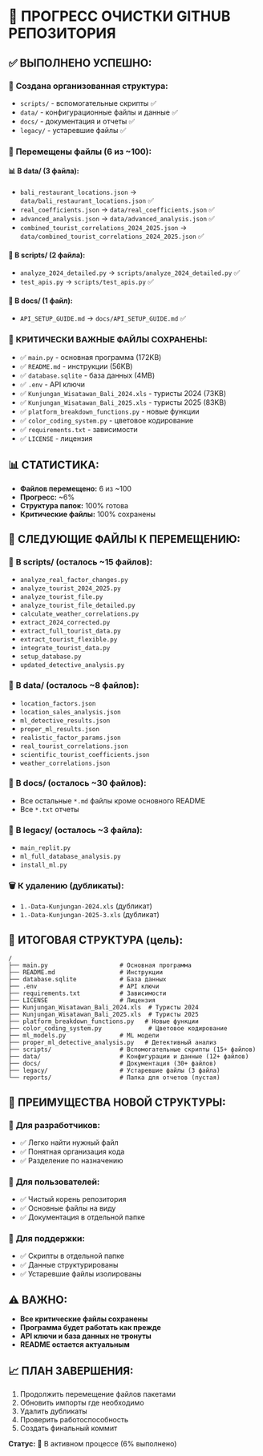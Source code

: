 # 🧹 ПРОГРЕСС ОЧИСТКИ GITHUB РЕПОЗИТОРИЯ

## ✅ **ВЫПОЛНЕНО УСПЕШНО:**

### 📁 **Создана организованная структура:**
- `scripts/` - вспомогательные скрипты ✅
- `data/` - конфигурационные файлы и данные ✅  
- `docs/` - документация и отчеты ✅
- `legacy/` - устаревшие файлы ✅

### 🔄 **Перемещены файлы (6 из ~100):**

#### 📊 **В data/ (3 файла):**
- `bali_restaurant_locations.json` → `data/bali_restaurant_locations.json` ✅
- `real_coefficients.json` → `data/real_coefficients.json` ✅  
- `advanced_analysis.json` → `data/advanced_analysis.json` ✅
- `combined_tourist_correlations_2024_2025.json` → `data/combined_tourist_correlations_2024_2025.json` ✅

#### 🔧 **В scripts/ (2 файла):**
- `analyze_2024_detailed.py` → `scripts/analyze_2024_detailed.py` ✅
- `test_apis.py` → `scripts/test_apis.py` ✅

#### 📖 **В docs/ (1 файл):**
- `API_SETUP_GUIDE.md` → `docs/API_SETUP_GUIDE.md` ✅

### 🎯 **КРИТИЧЕСКИ ВАЖНЫЕ ФАЙЛЫ СОХРАНЕНЫ:**
- ✅ `main.py` - основная программа (172KB)
- ✅ `README.md` - инструкции (56KB) 
- ✅ `database.sqlite` - база данных (4MB)
- ✅ `.env` - API ключи
- ✅ `Kunjungan_Wisatawan_Bali_2024.xls` - туристы 2024 (73KB)
- ✅ `Kunjungan_Wisatawan_Bali_2025.xls` - туристы 2025 (83KB)
- ✅ `platform_breakdown_functions.py` - новые функции
- ✅ `color_coding_system.py` - цветовое кодирование
- ✅ `requirements.txt` - зависимости
- ✅ `LICENSE` - лицензия

## 📊 **СТАТИСТИКА:**
- **Файлов перемещено:** 6 из ~100
- **Прогресс:** ~6%
- **Структура папок:** 100% готова
- **Критические файлы:** 100% сохранены

## 🔄 **СЛЕДУЮЩИЕ ФАЙЛЫ К ПЕРЕМЕЩЕНИЮ:**

### 📁 **В scripts/ (осталось ~15 файлов):**
- `analyze_real_factor_changes.py`
- `analyze_tourist_2024_2025.py` 
- `analyze_tourist_file.py`
- `analyze_tourist_file_detailed.py`
- `calculate_weather_correlations.py`
- `extract_2024_corrected.py`
- `extract_full_tourist_data.py`
- `extract_tourist_flexible.py`
- `integrate_tourist_data.py`
- `setup_database.py`
- `updated_detective_analysis.py`

### 📁 **В data/ (осталось ~8 файлов):**
- `location_factors.json`
- `location_sales_analysis.json`
- `ml_detective_results.json`
- `proper_ml_results.json`
- `realistic_factor_params.json`
- `real_tourist_correlations.json`
- `scientific_tourist_coefficients.json`
- `weather_correlations.json`

### 📁 **В docs/ (осталось ~30 файлов):**
- Все остальные `*.md` файлы кроме основного README
- Все `*.txt` отчеты

### 📁 **В legacy/ (осталось ~3 файла):**
- `main_replit.py`
- `ml_full_database_analysis.py` 
- `install_ml.py`

### 🗑️ **К удалению (дубликаты):**
- `1.-Data-Kunjungan-2024.xls` (дубликат)
- `1.-Data-Kunjungan-2025-3.xls` (дубликат)

## 🎯 **ИТОГОВАЯ СТРУКТУРА (цель):**

```
/
├── main.py                    # Основная программа
├── README.md                  # Инструкции  
├── database.sqlite            # База данных
├── .env                       # API ключи
├── requirements.txt           # Зависимости
├── LICENSE                    # Лицензия
├── Kunjungan_Wisatawan_Bali_2024.xls  # Туристы 2024
├── Kunjungan_Wisatawan_Bali_2025.xls  # Туристы 2025
├── platform_breakdown_functions.py   # Новые функции
├── color_coding_system.py             # Цветовое кодирование
├── ml_models.py               # ML модели
├── proper_ml_detective_analysis.py   # Детективный анализ
├── scripts/                   # Вспомогательные скрипты (15+ файлов)
├── data/                      # Конфигурации и данные (12+ файлов)
├── docs/                      # Документация (30+ файлов)
├── legacy/                    # Устаревшие файлы (3 файла)
└── reports/                   # Папка для отчетов (пустая)
```

## 🚀 **ПРЕИМУЩЕСТВА НОВОЙ СТРУКТУРЫ:**

### 🎯 **Для разработчиков:**
- ✅ Легко найти нужный файл
- ✅ Понятная организация кода
- ✅ Разделение по назначению

### 🎯 **Для пользователей:**
- ✅ Чистый корень репозитория  
- ✅ Основные файлы на виду
- ✅ Документация в отдельной папке

### 🎯 **Для поддержки:**
- ✅ Скрипты в отдельной папке
- ✅ Данные структурированы
- ✅ Устаревшие файлы изолированы

## ⚠️ **ВАЖНО:**
- **Все критические файлы сохранены**
- **Программа будет работать как прежде**
- **API ключи и база данных не тронуты**
- **README остается актуальным**

## 📈 **ПЛАН ЗАВЕРШЕНИЯ:**
1. Продолжить перемещение файлов пакетами
2. Обновить импорты где необходимо
3. Удалить дубликаты
4. Проверить работоспособность
5. Создать финальный коммит

**Статус:** 🔄 В активном процессе (6% выполнено)